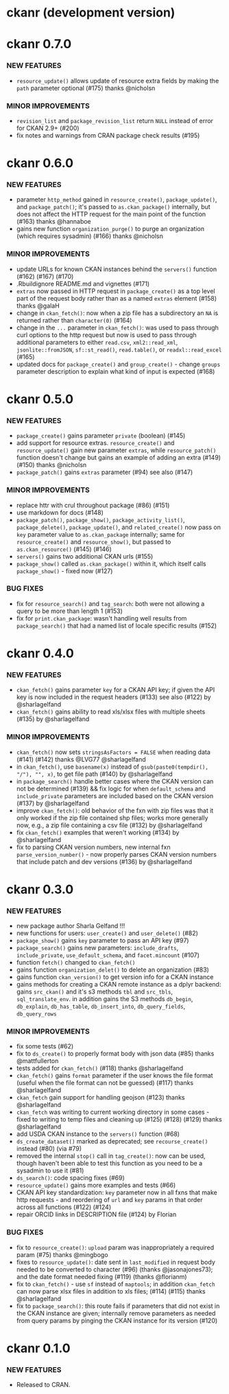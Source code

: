# ckanr (development version)

ckanr 0.7.0
===========

### NEW FEATURES

* `resource_update()` allows update of resource extra fields by making the `path` parameter optional (#175) thanks @nicholsn

### MINOR IMPROVEMENTS

* `revision_list` and `package_revision_list` return `NULL` instead of error for CKAN 2.9+ (#200)
* fix notes and warnings from CRAN package check results (#195)

ckanr 0.6.0
===========

### NEW FEATURES

* parameter `http_method` gained in `resource_create()`, `package_update()`, and `package_patch()`; it's passed to `as.ckan_package()` internally, but does not affect the HTTP request for the main point of the function (#163) thanks @hannaboe
* gains new function `organization_purge()` to purge an organization (which requires sysadmin) (#166) thanks @nicholsn

### MINOR IMPROVEMENTS

* update URLs for known CKAN instances behind the `servers()` function (#162) (#167) (#170)
* .Rbuildignore README.md and vignettes (#171)
* `extras` now passed in HTTP request in `package_create()` as a top level part of the request body rather than as a named `extras` element (#158) thanks @galaH
* change in `ckan_fetch()`: now when a zip file has a subdirectory an `NA` is returned rather than `character(0)` (#164)
* change in the `...` parameter in `ckan_fetch()`: was used to pass through curl options to the http request but now is used to pass through additional parameters to either `read.csv`, `xml2::read_xml`, `jsonlite::fromJSON`, `sf::st_read()`, `read.table()`, or `readxl::read_excel` (#165)
* updated docs for `package_create()` and `group_create()` - change `groups` parameter description to explain what kind of input is expected (#168)


ckanr 0.5.0
===========

### NEW FEATURES

* `package_create()` gains parameter `private` (boolean) (#145)
* add support for resource extras. `resource_create()` and `resource_update()` gain new parameter `extras`, while `resource_patch()` function doesn't change but gains an example of adding an extra (#149) (#150) thanks @nicholsn
* `package_patch()` gains `extras` parameter (#94) see also (#147)

### MINOR IMPROVEMENTS

* replace httr with crul throughout package (#86) (#151)
* use markdown for docs (#148)
* `package_patch()`, `package_show()`, `package_activity_list()`, `package_delete()`, `package_update()`, and `related_create()` now pass on `key` parameter value to `as.ckan_package` internally; same for `resource_create()` and `resource_show()`, but passed to `as.ckan_resource()`  (#145) (#146)
* `servers()` gains two additional CKAN urls (#155)
* `package_show()` called `as.ckan_package()` within it, which itself calls `package_show()` - fixed now  (#127)

### BUG FIXES

* fix for `resource_search()` and `tag_search`: both were not allowing a query to be more than length 1 (#153)
* fix for `print.ckan_package`: wasn't handling well results from `package_search()` that had a named list of locale specific results (#152)


ckanr 0.4.0
===========

### NEW FEATURES

* `ckan_fetch()` gains parameter `key` for a CKAN API key; if given the API key is now included in the request headers (#133) see also (#122) by @sharlagelfand
* `ckan_fetch()` gains ability to read xls/xlsx files with multiple sheets (#135) by @sharlagelfand

### MINOR IMPROVEMENTS

* `ckan_fetch()` now sets `stringsAsFactors = FALSE` when reading data (#141) (#142) thanks @LVG77 @sharlagelfand
* in `ckan_fetch()`, use `basename(x)` instead of `gsub(paste0(tempdir(), "/"), "", x)`, to get file path (#140) by @sharlagelfand
* in `package_search()` handle better cases where the CKAN version can not be determined (#139) && fix logic for when `default_schema` and `include_private` parameters are included based on the CKAN version (#137) by @sharlagelfand
* improve `ckan_fetch()`: old behavior of the fxn with zip files was that it only worked if the zip file contained shp files; works more generally now, e.g., a zip file containing a csv file (#132) by @sharlagelfand
* fix `ckan_fetch()` examples that weren't working (#134) by @sharlagelfand
* fix to parsing CKAN version numbers, new internal fxn `parse_version_number()` - now properly parses CKAN version numbers that include patch and dev versions (#136) by @sharlagelfand


ckanr 0.3.0
===========

### NEW FEATURES

* new package author Sharla Gelfand !!!
* new functions for users: `user_create()` and `user_delete()` (#82)
* `package_show()` gains `key` parameter to pass an API key (#97)
* `package_search()` gains new parameters: `include_drafts`, `include_private`, `use_default_schema`, and `facet.mincount` (#107)
* function `fetch()` changed to `ckan_fetch()`
* gains function `organization_delet()` to delete an organization (#83)
* gains function `ckan_version()` to get version info for a CKAN instance
* gains methods for creating a CKAN remote instance as a dplyr backend: gains `src_ckan()` and it's s3 methods `tbl` and `src_tbls`, `sql_translate_env`. in addition gains the S3 methods `db_begin`, `db_explain`, `db_has_table`, `db_insert_into`, `db_query_fields`, `db_query_rows`

### MINOR IMPROVEMENTS

* fix some tests (#62)
* fix to `ds_create()` to properly format body with json data (#85) thanks @mattfullerton
* tests added for `ckan_fetch()` (#118) thanks @sharlagelfand
* `ckan_fetch()` gains `format` parameter if the user knows the file format (useful when the file format can not be guessed) (#117) thanks @sharlagelfand
* `ckan_fetch` gain support for handling geojson (#123) thanks @sharlagelfand
* `ckan_fetch` was writing to current working directory in some cases - fixed to writing to temp files and cleaning up (#125) (#128) (#129) thanks @sharlagelfand
* add USDA CKAN instance to the `servers()` function (#68)
* `ds_create_dataset()` marked as deprecated; see `recourse_create()` instead (#80) (via #79)
* removed the internal `stop()` call in `tag_create()`: now can be used, though haven't been able to test this function as you need to be a sysadmin to use it (#81)
* `ds_search()`: code spacing fixes (#69)
* `resource_update()` gains more examples and tests (#66)
* CKAN API key standardization: `key` parameter now in all fxns that make http requests - and reordering of `url` and `key` params in that order across all functions (#122) (#124)
* repair ORCID links in DESCRIPTION file (#124) by Florian

### BUG FIXES

* fix to `resource_create()`: `upload` param was inappropriately a required param (#75) thanks @mingbogo
* fixes to `resource_update()`: date sent in `last_modified` in request body needed to be converted to character (#96) (thanks @jasonajones73); and the date format needed fixing (#119) (thanks @florianm)
* fix to `ckan_fetch()` - use `sf` instead of `maptools`; in addition `ckan_fetch` can now parse xlsx files in addition to xls files;  (#114) (#115) thanks @sharlagelfand
* fix to `package_search()`: this route fails if parameters that did not exist in the CKAN instance are given; internally remove parameters as needed from query params by pinging the CKAN instance for its version (#120)


ckanr 0.1.0
===========

### NEW FEATURES

* Released to CRAN.
